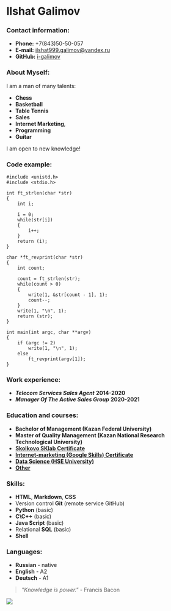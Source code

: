# Ilshat Galimov

### Contact information:
* **Phone:** +7(843)50-50-057
* **E-mail:** ilshat999.galimov@yandex.ru
* **GitHub:** [i-galimov](https://github.com/i-galimov)

### About Myself:
I am a man of many talents: 
* **Chess** 
* **Basketball** 
* **Table Tennis**
*  **Sales**
*  **Internet Marketing**,
*  **Programming**
*  **Guitar**

I am open to new knowledge!

### Code example:
```
#include <unistd.h>
#include <stdio.h>

int	ft_strlen(char *str)
{
	int	i;

	i = 0;
	while(str[i])
	{
		i++;
	}
	return (i);
}

char *ft_revprint(char *str)
{
	int	count;
	
	count = ft_strlen(str);
	while(count > 0)
	{
		write(1, &str[count - 1], 1);
		count--;
	}
	write(1, "\n", 1);
	return (str);
}

int	main(int argc, char **argv)
{
	if (argc != 2)
		write(1, "\n", 1);
	else
		ft_revprint(argv[1]);
}
```
### Work experience:
* ***Telecom Services Sales Agent*** **2014-2020**
* ***Manager Of The Active Sales Group*** **2020-2021**

### Education and courses:
* **Bachelor of Management (Kazan Federal University)**
* **Master of Quality Management (Kazan National Research Technological University)**
* [**Skolkovo SKlab Certificate**](https://github.com/i-galimov/My_certificates_and_courses/blob/main/Skolkovo_SClab_Certificate.pdf)
* [**Internet-marketing (Google Skills) Certificate**](https://github.com/i-galimov/My_certificates_and_courses/blob/main/Google_skills_internet_marketing_Certificate.pdf)
* [**Data Science (HSE University)**](https://github.com/i-galimov/My_certificates_and_courses/blob/main/HSE_Data_Science_Certificate.jpg)
* [**Other**](https://github.com/i-galimov/My_certificates_and_courses)

### Skills:
* **HTML**, **Markdown**, **CSS**
* Version control **Git** (remote service GitHub)
* **Python** (basic)
* **C\C++** (basic)
* **Java Script** (basic)
* Relational **SQL** (basic)
* **Shell**

### Languages:
* **Russian** - native
* **English** - A2
* **Deutsch** - A1

> *"Knowledge is power."* - Francis Bacon

![](https://cdn.pixabay.com/photo/2015/11/19/21/10/glasses-1052010__340.jpg)
